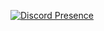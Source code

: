 [![Discord Presence](https://lanyard.cnrad.dev/api/576097150359044106)](https://discord.com/users/576097150359044106)
